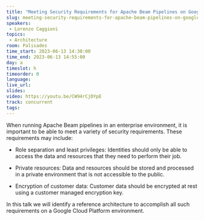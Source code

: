 ```yaml
---
title: "Meeting Security Requirements for Apache Beam Pipelines on Google Cloud"
slug: meeting-security-requirements-for-apache-beam-pipelines-on-google-cloud
speakers:
 - Lorenzo Caggioni
topics:
 - Architecture
room: Palisades
time_start: 2023-06-13 14:30:00
time_end: 2023-06-13 14:55:00
day: a
timeslot: h
timeorder: 0
language: 
live_url: 
slides: 
video: https://youtu.be/CW94rCjDYpE
track: concurrent
tags:
---
```


When running Apache Beam pipelines in an enterprise environment, it is important to be able to meet a variety of security requirements. These requirements may include:
 
  - Role separation and least privileges: Identities should only be able to access the data and resources that they need to perform their job.
 
 - Private resources: Data and resources should be stored and processed in a private environment that is not accessible to the public.
 
  - Encryption of customer data: Customer data should be encrypted at rest using a customer managed encryption key.
 
 
 
 In this talk we will identify a reference architecture to accomplish all such requirements on a Google Cloud Platform environment.